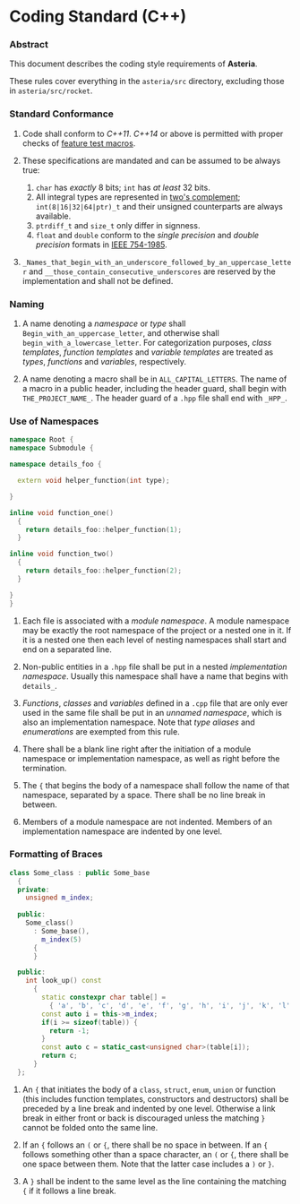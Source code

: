 # Coding Standard (C++)

### Abstract

This document describes the coding style requirements of **Asteria**.

These rules cover everything in the `asteria/src` directory, excluding those in `asteria/src/rocket`.

### Standard Conformance

1. Code shall conform to _C++11_. _C++14_ or above is permitted with proper checks of [feature test macros](https://isocpp.org/std/standing-documents/sd-6-sg10-feature-test-recommendations).

2. These specifications are mandated and can be assumed to be always true:

    1. `char` has _exactly_ 8 bits; `int` has _at least_ 32 bits.
    2. All integral types are represented in [two's complement](https://en.wikipedia.org/wiki/Two%27s_complement); `int(8|16|32|64|ptr)_t` and their unsigned counterparts are always available.
    3. `ptrdiff_t` and `size_t` only differ in signness.
    4. `float` and `double` conform to the _single precision_ and _double precision_ formats in [IEEE 754-1985](https://en.wikipedia.org/wiki/IEEE_754-1985).

3. `_Names_that_begin_with_an_underscore_followed_by_an_uppercase_letter` and `__those_contain_consecutive_underscores` are reserved by the implementation and shall not be defined.

### Naming

1. A name denoting a _namespace_ or _type_ shall `Begin_with_an_uppercase_letter`, and otherwise shall `begin_with_a_lowercase_letter`. For categorization purposes, _class templates_, _function templates_ and _variable templates_ are treated as _types_, _functions_ and _variables_, respectively.

2. A name denoting a macro shall be in `ALL_CAPITAL_LETTERS`. The name of a macro in a public header, including the header guard, shall begin with `THE_PROJECT_NAME_`. The header guard of a `.hpp` file shall end with `_HPP_`.

### Use of Namespaces

```c++
namespace Root {
namespace Submodule {

namespace details_foo {

  extern void helper_function(int type);

}

inline void function_one()
  {
    return details_foo::helper_function(1);
  }

inline void function_two()
  {
    return details_foo::helper_function(2);
  }

}
}
```

1. Each file is associated with a _module namespace_. A module namespace may be exactly the root namespace of the project or a nested one in it. If it is a nested one then each level of nesting namespaces shall start and end on a separated line.

2. Non-public entities in a `.hpp` file shall be put in a nested _implementation namespace_. Usually this namespace shall have a name that begins with `details_`.

3. _Functions_, _classes_ and _variables_ defined in a `.cpp` file that are only ever used in the same file shall be put in an _unnamed namespace_, which is also an implementation namespace. Note that _type aliases_ and _enumerations_ are exempted from this rule.

4. There shall be a blank line right after the initiation of a module namespace or implementation namespace, as well as right before the termination.

5. The `{` that begins the body of a namespace shall follow the name of that namespace, separated by a space. There shall be no line break in between.

6. Members of a module namespace are not indented. Members of an implementation namespace are indented by one level.

### Formatting of Braces

```c++
class Some_class : public Some_base
  {
  private:
    unsigned m_index;
  
  public:
    Some_class()
      : Some_base(),
        m_index(5)
      {
      }

  public:
    int look_up() const
      {
        static constexpr char table[] =
          { 'a', 'b', 'c', 'd', 'e', 'f', 'g', 'h', 'i', 'j', 'k', 'l' };
        const auto i = this->m_index;
        if(i >= sizeof(table)) {
          return -1;
        }
        const auto c = static_cast<unsigned char>(table[i]);
        return c;
      }
  };
```

1. An `{` that initiates the body of a `class`, `struct`, `enum`, `union` or function (this includes function templates, constructors and destructors) shall be preceded by a line break and indented by one level. Otherwise a link break in either front or back is discouraged unless the matching `}` cannot be folded onto the same line.

2. If an `{` follows an `(` or `{`, there shall be no space in between. If an `{` follows something other than a space character, an `(` or `{`, there shall be one space between them. Note that the latter case includes a `)` or `}`.

3. A `}` shall be indent to the same level as the line containing the matching `{` if it follows a line break.

